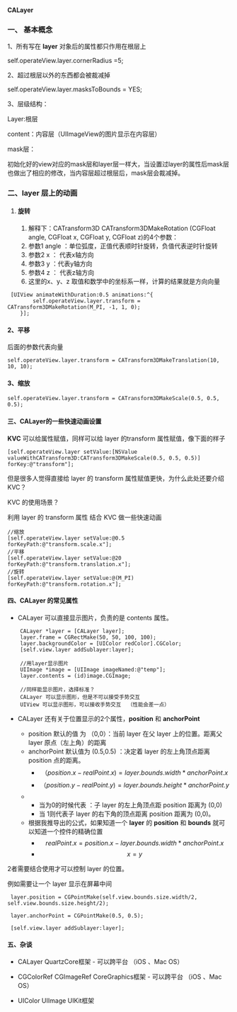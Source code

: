 #### CALayer

### 一、 基本概念

1、所有写在 **layer** 对象后的属性都只作用在根层上

self.operateView.layer.cornerRadius =5;

2、超过根层以外的东西都会被裁减掉

self.operateView.layer.masksToBounds = YES;

3、层级结构：

Layer:根层

content：内容层（UIImageView的图片显示在内容层）

mask层：

初始化好的view对应的mask层和layer层一样大，当设置过layer的属性后mask层也做出了相应的修改，当内容层超过根层后，mask层会裁减掉。

### 二、layer 层上的动画

1. #### 旋转

   1. 解释下：CATransform3D CATransform3DMakeRotation \(CGFloat angle, CGFloat x, CGFloat y, CGFloat z\)的4个参数：
   2. 参数1 angle ：单位弧度，正值代表顺时针旋转，负值代表逆时针旋转
   3. 参数2 x ： 代表x轴方向
   4. 参数3 y ：代表y轴方向
   5. 参数4 z ： 代表z轴方向
   6. 这里的x、y、z 取值和数学中的坐标系一样，计算的结果就是方向向量

```
 [UIView animateWithDuration:0.5 animations:^{
        self.operateView.layer.transform = CATransform3DMakeRotation(M_PI, -1, 1, 0);
    }];
```

#### 2、平移

后面的参数代表向量

```
self.operateView.layer.transform = CATransform3DMakeTranslation(10, 10, 10);
```

#### 3、缩放

```
self.operateView.layer.transform = CATransform3DMakeScale(0.5, 0.5, 0.5);
```

#### 三、CALayer的一些快速动画设置

**KVC** 可以给属性赋值，同样可以给 layer 的transform 属性赋值，像下面的样子

```
[self.operateView.layer setValue:[NSValue valueWithCATransform3D:CATransform3DMakeScale(0.5, 0.5, 0.5)] forKey:@"transform"];
```

但是很多人觉得直接给 layer 的 transform 属性赋值更快，为什么此处还要介绍 KVC？

KVC 的使用场景？

利用 layer 的 transform 属性 结合 KVC 做一些快速动画

```
//缩放
[self.operateView.layer setValue:@0.5 forKeyPath:@"transform.scale.x"];
//平移
[self.operateView.layer setValue:@20 forKeyPath:@"transform.translation.x"];
//旋转
[self.operateView.layer setValue:@(M_PI) forKeyPath:@"transform.rotation.x"];
```

#### 四、CALayer 的常见属性

* CALayer 可以直接显示图片，负责的是 contents 属性。

```
    CALayer *layer = [CALayer layer];
    layer.frame = CGRectMake(50, 50, 100, 100);
    layer.backgroundColor = [UIColor redColor].CGColor;
    [self.view.layer addSublayer:layer];

    //用layer显示图片
    UIImage *image = [UIImage imageNamed:@"temp"];
    layer.contents = (id)image.CGImage;

    //同样能显示图片，选择标准？
    CALayer 可以显示图形，但是不可以接受手势交互
    UIView 可以显示图形，可以接收手势交互  （性能会差一点）
```

* CALayer 还有关于位置显示的2个属性，**position** 和 **anchorPoint**

  * position 默认的值 为 （0,0）：当前 layer 在父 layer 上的位置。距离父 layer 原点（左上角）的距离
  * anchorPoint 默认值为 \(0.5,0.5\) ：决定着 layer 的左上角顶点距离 position 点的距离。
    * $$（position.x - realPoint.x) = layer.bounds.width*anchorPoint.x$$
    * $$（position.y - realPoint.y) = layer.bounds.height*anchorPoint.y$$
  * * 当为0的时候代表 ：子 layer 的左上角顶点距 position 距离为 \(0,0\)
    * 当 1则代表子 layer 的右下角的顶点距离 position 距离为 \(0,0\)。
  * 根据我推导出的公式，如果知道一个 **layer** 的 **position** 和 **bounds** 就可以知道一个控件的精确位置
    * $$realPoint.x = position.x -  layer.bounds.width*anchorPoint.x$$
    * $$x = y$$

2者需要结合使用才可以控制 layer 的位置。

例如需要让一个 layer 显示在屏幕中间

```
 layer.position = CGPointMake(self.view.bounds.size.width/2, self.view.bounds.size.height/2);

 layer.anchorPoint = CGPointMake(0.5, 0.5);

 [self.view.layer addSublayer:layer];
```

#### 

#### 五、杂谈

* CALayer QuartzCore框架 - 可以跨平台 （iOS 、Mac OS）

* CGColorRef CGImageRef CoreGraphics框架 - 可以跨平台 （iOS 、Mac OS）

* UIColor UIImage UIKit框架



